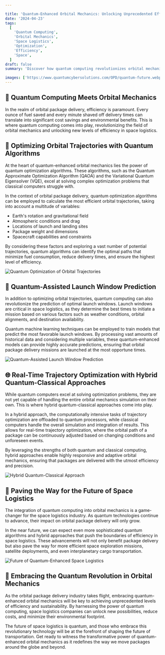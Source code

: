 ```yaml
---

title: 'Quantum-Enhanced Orbital Mechanics: Unlocking Unprecedented Efficiency in Space Logistics'
date: '2024-04-23'
tags:
  [
    'Quantum Computing',
    'Orbital Mechanics',
    'Space Logistics',
    'Optimization',
    'Efficiency',
    'Space',
  ]
draft: false
summary: 'Discover how quantum computing revolutionizes orbital mechanics, enabling highly efficient trajectory planning and optimization for orbital package delivery. By harnessing the power of quantum algorithms, space logistics can achieve unprecedented levels of efficiency, reducing fuel consumption and delivery times.'

images: ['https://www.quantumcybersolutions.com/OPD/quantum-future.webp', 'https://www.quantumcybersolutions.com/OPD/quantum-optimization.webp', 'https://www.quantumcybersolutions.com/OPD/quantum-launch-prediction.webp', 'https://www.rics-notebook.com/articleimage/Space/QuantumOrbitalMechanics.webp', 'https://www.quantumcybersolutions.com/OPD/hybrid-quantum-classical.webp']
---
```


## 🌌 Quantum Computing Meets Orbital Mechanics

In the realm of orbital package delivery, efficiency is paramount. Every ounce of fuel saved and every minute shaved off delivery times can translate into significant cost savings and environmental benefits. This is where quantum computing comes into play, revolutionizing the field of orbital mechanics and unlocking new levels of efficiency in space logistics.

## 🚀 Optimizing Orbital Trajectories with Quantum Algorithms

At the heart of quantum-enhanced orbital mechanics lies the power of quantum optimization algorithms. These algorithms, such as the Quantum Approximate Optimization Algorithm (QAOA) and the Variational Quantum Eigensolver (VQE), excel at solving complex optimization problems that classical computers struggle with.

In the context of orbital package delivery, quantum optimization algorithms can be employed to calculate the most efficient orbital trajectories, taking into account a multitude of variables:

- Earth's rotation and gravitational field
- Atmospheric conditions and drag
- Locations of launch and landing sites
- Package weight and dimensions
- Spacecraft capabilities and constraints

By considering these factors and exploring a vast number of potential trajectories, quantum algorithms can identify the optimal paths that minimize fuel consumption, reduce delivery times, and ensure the highest level of efficiency.

![Quantum Optimization of Orbital Trajectories](https://www.quantumcybersolutions.com/OPD/quantum-optimization.webp)

## 🎯 Quantum-Assisted Launch Window Prediction

In addition to optimizing orbital trajectories, quantum computing can also revolutionize the prediction of optimal launch windows. Launch windows are critical in space logistics, as they determine the best times to initiate a mission based on various factors such as weather conditions, orbital alignments, and destination availability.

Quantum machine learning techniques can be employed to train models that predict the most favorable launch windows. By processing vast amounts of historical data and considering multiple variables, these quantum-enhanced models can provide highly accurate predictions, ensuring that orbital package delivery missions are launched at the most opportune times.

![Quantum-Assisted Launch Window Prediction](https://www.quantumcybersolutions.com/OPD/quantum-launch-prediction.webp)

## 🌐 Real-Time Trajectory Optimization with Hybrid Quantum-Classical Approaches

While quantum computers excel at solving optimization problems, they are not yet capable of handling the entire orbital mechanics simulation on their own. This is where hybrid quantum-classical approaches come into play.

In a hybrid approach, the computationally intensive tasks of trajectory optimization are offloaded to quantum processors, while classical computers handle the overall simulation and integration of results. This allows for real-time trajectory optimization, where the orbital path of a package can be continuously adjusted based on changing conditions and unforeseen events.

By leveraging the strengths of both quantum and classical computing, hybrid approaches enable highly responsive and adaptive orbital mechanics, ensuring that packages are delivered with the utmost efficiency and precision.

![Hybrid Quantum-Classical Approach](https://www.quantumcybersolutions.com/OPD/hybrid-quantum-classical.webp)

## 🔮 Paving the Way for the Future of Space Logistics

The integration of quantum computing into orbital mechanics is a game-changer for the space logistics industry. As quantum technologies continue to advance, their impact on orbital package delivery will only grow.

In the near future, we can expect even more sophisticated quantum algorithms and hybrid approaches that push the boundaries of efficiency in space logistics. These advancements will not only benefit package delivery but also pave the way for more efficient space exploration missions, satellite deployments, and even interplanetary cargo transportation.

![Future of Quantum-Enhanced Space Logistics](https://www.quantumcybersolutions.com/OPD/quantum-future.webp)

## 🚀 Embracing the Quantum Revolution in Orbital Mechanics

As the orbital package delivery industry takes flight, embracing quantum-enhanced orbital mechanics will be key to achieving unprecedented levels of efficiency and sustainability. By harnessing the power of quantum computing, space logistics companies can unlock new possibilities, reduce costs, and minimize their environmental footprint.

The future of space logistics is quantum, and those who embrace this revolutionary technology will be at the forefront of shaping the future of transportation. Get ready to witness the transformative power of quantum-enhanced orbital mechanics as it redefines the way we move packages around the globe and beyond.
